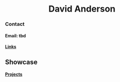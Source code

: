 <h1 align="center">David Anderson</h1>


<h3>Contact</h3>
<h4>Email: tbd</h4>
<h4><a href="pages/links.html">Links</a></h4>


<h2>Showcase</h2>

<h4><a href="pages/projects.html">Projects</a></h4>
